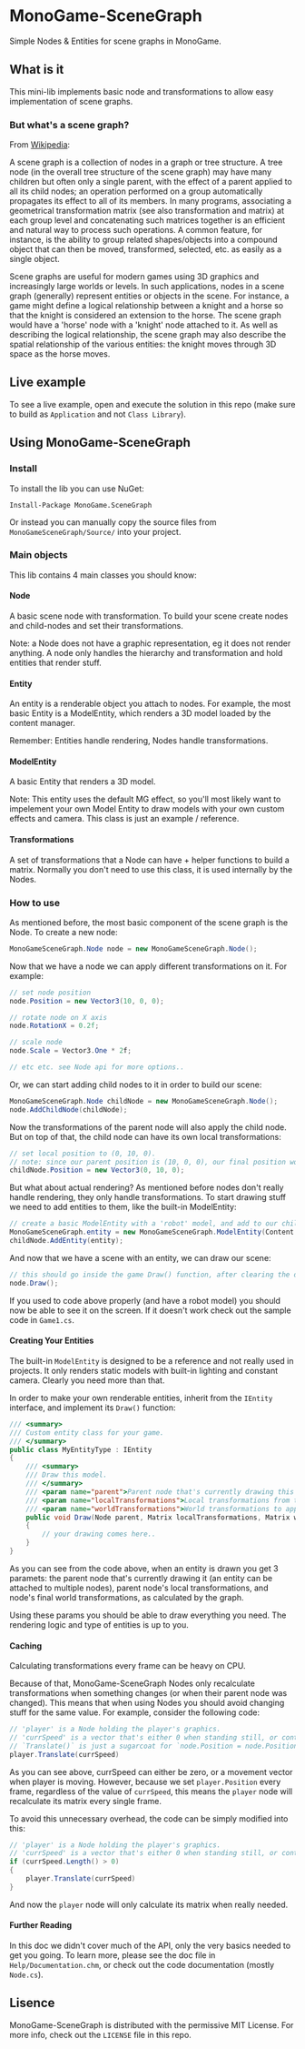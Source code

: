 # MonoGame-SceneGraph
Simple Nodes &amp; Entities for scene graphs in MonoGame.

## What is it
This mini-lib implements basic node and transformations to allow easy implementation of scene graphs.

### But what's a scene graph?

From [Wikipedia](https://en.wikipedia.org/wiki/Scene_graph):

A scene graph is a collection of nodes in a graph or tree structure. A tree node (in the overall tree structure of the scene graph) may have many children but often only a single parent, with the effect of a parent applied to all its child nodes; an operation performed on a group automatically propagates its effect to all of its members. In many programs, associating a geometrical transformation matrix (see also transformation and matrix) at each group level and concatenating such matrices together is an efficient and natural way to process such operations. A common feature, for instance, is the ability to group related shapes/objects into a compound object that can then be moved, transformed, selected, etc. as easily as a single object.

Scene graphs are useful for modern games using 3D graphics and increasingly large worlds or levels. In such applications, nodes in a scene graph (generally) represent entities or objects in the scene.
For instance, a game might define a logical relationship between a knight and a horse so that the knight is considered an extension to the horse. The scene graph would have a 'horse' node with a 'knight' node attached to it.
As well as describing the logical relationship, the scene graph may also describe the spatial relationship of the various entities: the knight moves through 3D space as the horse moves.

## Live example
To see a live example, open and execute the solution in this repo (make sure to build as ```Application``` and not ```Class Library```).

## Using MonoGame-SceneGraph

### Install

To install the lib you can use NuGet:

```
Install-Package MonoGame.SceneGraph
```

Or instead you can manually copy the source files from ```MonoGameSceneGraph/Source/``` into your project.

### Main objects
This lib contains 4 main classes you should know:

#### Node
A basic scene node with transformation. To build your scene create nodes and child-nodes and set their transformations.

Note: a Node does not have a graphic representation, eg it does not render anything. A node only handles the hierarchy and transformation and hold entities that render stuff.

#### Entity
An entity is a renderable object you attach to nodes. For example, the most basic Entity is a ModelEntity, which renders a 3D model loaded by the content manager.

Remember: Entities handle rendering, Nodes handle transformations.

#### ModelEntity
A basic Entity that renders a 3D model. 

Note: This entity uses the default MG effect, so you'll most likely want to impelement your own Model Entity to draw models with your own custom effects and camera. This class is just an example / reference.

#### Transformations
A set of transformations that a Node can have + helper functions to build a matrix.
Normally you don't need to use this class, it is used internally by the Nodes.

### How to use

As mentioned before, the most basic component of the scene graph is the Node.
To create a new node:

```cs
MonoGameSceneGraph.Node node = new MonoGameSceneGraph.Node();
```

Now that we have a node we can apply different transformations on it. For example:

```cs
// set node position
node.Position = new Vector3(10, 0, 0);

// rotate node on X axis
node.RotationX = 0.2f;

// scale node
node.Scale = Vector3.One * 2f;

// etc etc. see Node api for more options..
```

Or, we can start adding child nodes to it in order to build our scene:

```cs
MonoGameSceneGraph.Node childNode = new MonoGameSceneGraph.Node();
node.AddChildNode(childNode);
```

Now the transformations of the parent node will also apply the child node. But on top of that, the child node can have its own local transformations:

```cs
// set local position to (0, 10, 0).
// note: since our parent position is (10, 0, 0), our final position would be (10, 10, 0).
childNode.Position = new Vector3(0, 10, 0);
```

But what about actual rendering? As mentioned before nodes don't really handle rendering, they only handle transformations. To start drawing stuff we need to add entities to them, like the built-in ModelEntity:

```cs
// create a basic ModelEntity with a 'robot' model, and add to our child node from before.
MonoGameSceneGraph.entity = new MonoGameSceneGraph.ModelEntity(Content.Load<Model>("robot"));
childNode.AddEntity(entity);
```

And now that we have a scene with an entity, we can draw our scene:

```cs
// this should go inside the game Draw() function, after clearing the device buffers.
node.Draw();
```

If you used to code above properly (and have a robot model) you should now be able to see it on the screen.
If it doesn't work check out the sample code in ```Game1.cs```.

#### Creating Your Entities

The built-in ```ModelEntity``` is designed to be a reference and not really used in projects. It only renders static models with built-in lighting and constant camera. Clearly you need more than that.

In order to make your own renderable entities, inherit from the ```IEntity``` interface, and implement its ```Draw()``` function:

```cs
/// <summary>
/// Custom entity class for your game.
/// </summary>
public class MyEntityType : IEntity
{
	/// <summary>
	/// Draw this model.
	/// </summary>
	/// <param name="parent">Parent node that's currently drawing this entity.</param>
	/// <param name="localTransformations">Local transformations from the direct parent node.</param>
	/// <param name="worldTransformations">World transformations to apply on this entity (this is what you should use to draw this entity).</param>
	public void Draw(Node parent, Matrix localTransformations, Matrix worldTransformations)
	{
		// your drawing comes here..
	}
}
```

As you can see from the code above, when an entity is drawn you get 3 paramets: the parent node that's currently drawing it (an entity can be attached to multiple nodes), parent node's local transformations, and node's final world transformations, as calculated by the graph.

Using these params you should be able to draw everything you need. The rendering logic and type of entities is up to you.

#### Caching

Calculating transformations every frame can be heavy on CPU.

Because of that, MonoGame-SceneGraph Nodes only recalculate transformations when something changes (or when their parent node was changed).
This means that when using Nodes you should avoid changing stuff for the same value. For example, consider the following code:

```cs
// 'player' is a Node holding the player's graphics. 
// 'currSpeed' is a vector that's either 0 when standing still, or contain the value of the current player movement direction.
// `Translate()` is just a sugarcoat for `node.Position = node.Position + vector`.
player.Translate(currSpeed)
```

As you can see above, currSpeed can either be zero, or a movement vector when player is moving. However, because we set ```player.Position``` every frame, regardless of the value of ```currSpeed```, this means the ```player``` node will recalculate its matrix every single frame.

To avoid this unnecessary overhead, the code can be simply modified into this:

```cs
// 'player' is a Node holding the player's graphics. 
// 'currSpeed' is a vector that's either 0 when standing still, or contain the value of the current player movement direction.
if (currSpeed.Length() > 0)
{
	player.Translate(currSpeed)
}
```

And now the ```player``` node will only calculate its matrix when really needed.

#### Further Reading

In this doc we didn't cover much of the API, only the very basics needed to get you going. To learn more, please see the doc file in ```Help/Documentation.chm```, or check out the code documentation (mostly ```Node.cs```).

## Lisence
MonoGame-SceneGraph is distributed with the permissive MIT License. For more info, check out the ```LICENSE``` file in this repo.
